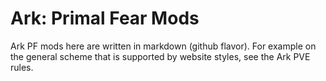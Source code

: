 # **Ark: Primal Fear Mods**

Ark PF mods here are written in markdown (github flavor). For example on the general scheme that is supported by website styles, see the Ark PVE rules.
